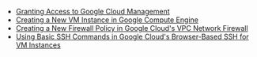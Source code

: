 * [Granting Access to Google Cloud Management](https://github.com/hmislk/hmis/wiki/Granting-Access-in-Google-Cloud-Management)
* [Creating a New VM Instance in Google Compute Engine](https://github.com/hmislk/hmis/wiki/Creating-a-New-VM-Instance-in-Google-Compute-Engine)
* [Creating a New Firewall Policy in Google Cloud's VPC Network Firewall](https://github.com/hmislk/hmis/wiki/Creating-a-New-Firewall-Policy-in-Google-Cloud's-VPC-Network-Firewall)
* [Using Basic SSH Commands in Google Cloud's Browser-Based SSH for VM Instances](https://github.com/hmislk/hmis/wiki/Using-Basic-SSH-Commands-in-Google-Cloud's-Browser%E2%80%90Based-SSH-for-VM-Instances)
